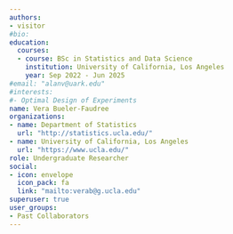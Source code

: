 ```yaml
---
authors:
- visitor
#bio: 
education:
  courses:
  - course: BSc in Statistics and Data Science
    institution: University of California, Los Angeles
    year: Sep 2022 - Jun 2025
#email: "alanv@uark.edu"
#interests:
#- Optimal Design of Experiments
name: Vera Bueler-Faudree
organizations:
- name: Department of Statistics
  url: "http://statistics.ucla.edu/"
- name: University of California, Los Angeles
  url: "https://www.ucla.edu/"
role: Undergraduate Researcher
social:
- icon: envelope
  icon_pack: fa
  link: "mailto:verab@g.ucla.edu"
superuser: true
user_groups:
- Past Collaborators
---
```

